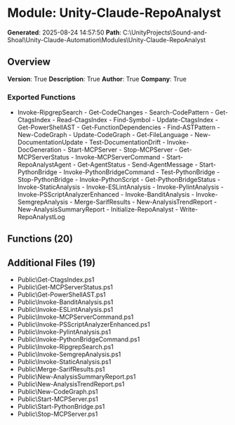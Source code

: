 # Module: Unity-Claude-RepoAnalyst

**Generated**: 2025-08-24 14:57:50
**Path**: C:\UnityProjects\Sound-and-Shoal\Unity-Claude-Automation\Modules\Unity-Claude-RepoAnalyst

## Overview
**Version**: True
**Description**: True
**Author**: True
**Company**: True

### Exported Functions
- Invoke-RipgrepSearch - Get-CodeChanges - Search-CodePattern - Get-CtagsIndex - Read-CtagsIndex - Find-Symbol - Update-CtagsIndex - Get-PowerShellAST - Get-FunctionDependencies - Find-ASTPattern - New-CodeGraph - Update-CodeGraph - Get-FileLanguage - New-DocumentationUpdate - Test-DocumentationDrift - Invoke-DocGeneration - Start-MCPServer - Stop-MCPServer - Get-MCPServerStatus - Invoke-MCPServerCommand - Start-RepoAnalystAgent - Get-AgentStatus - Send-AgentMessage - Start-PythonBridge - Invoke-PythonBridgeCommand - Test-PythonBridge - Stop-PythonBridge - Invoke-PythonScript - Get-PythonBridgeStatus - Invoke-StaticAnalysis - Invoke-ESLintAnalysis - Invoke-PylintAnalysis - Invoke-PSScriptAnalyzerEnhanced - Invoke-BanditAnalysis - Invoke-SemgrepAnalysis - Merge-SarifResults - New-AnalysisTrendReport - New-AnalysisSummaryReport - Initialize-RepoAnalyst - Write-RepoAnalystLog
## Functions (20)

## Additional Files (19)
- Public\Get-CtagsIndex.ps1
- Public\Get-MCPServerStatus.ps1
- Public\Get-PowerShellAST.ps1
- Public\Invoke-BanditAnalysis.ps1
- Public\Invoke-ESLintAnalysis.ps1
- Public\Invoke-MCPServerCommand.ps1
- Public\Invoke-PSScriptAnalyzerEnhanced.ps1
- Public\Invoke-PylintAnalysis.ps1
- Public\Invoke-PythonBridgeCommand.ps1
- Public\Invoke-RipgrepSearch.ps1
- Public\Invoke-SemgrepAnalysis.ps1
- Public\Invoke-StaticAnalysis.ps1
- Public\Merge-SarifResults.ps1
- Public\New-AnalysisSummaryReport.ps1
- Public\New-AnalysisTrendReport.ps1
- Public\New-CodeGraph.ps1
- Public\Start-MCPServer.ps1
- Public\Start-PythonBridge.ps1
- Public\Stop-MCPServer.ps1


